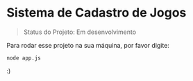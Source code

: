 <h1>Sistema de Cadastro de Jogos</h1>

> Status do Projeto: Em desenvolvimento

Para rodar esse projeto na sua máquina, por favor digite:

```
node app.js
```

:)